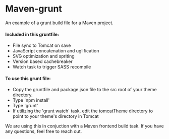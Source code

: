 # Maven-grunt
An example of a grunt build file for a Maven project. 

#### Included in this gruntfile:
* File sync to Tomcat on save
* JavaScript concatenation and uglification
* SVG optimization and spriting
* Version based cachebreaker 
* Watch task to trigger SASS recompile

#### To use this grunt file:
* Copy the gruntfile and package.json file to the src root of your theme directory.
* Type 'npm install'
* Type 'grunt'
* If utilizing the 'grunt watch' task, edit the tomcatTheme directory to point to your theme's directory in Tomcat

We are using this in conjuction with a Maven frontend build task. If you have any questions, feel free to reach out.